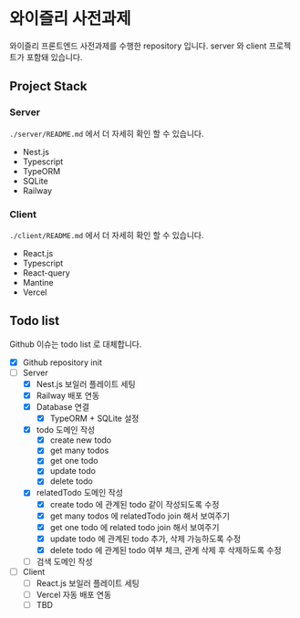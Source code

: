 # 와이즐리 사전과제

와이즐리 프론트엔드 사전과제를 수행한 repository 입니다. server 와 client 프로젝트가 포함돼 있습니다.

## Project Stack

### Server

`./server/README.md` 에서 더 자세히 확인 할 수 있습니다.

- Nest.js
- Typescript
- TypeORM
- SQLite
- Railway

### Client

`./client/README.md` 에서 더 자세히 확인 할 수 있습니다.

- React.js
- Typescript
- React-query
- Mantine
- Vercel

## Todo list

Github 이슈는 todo list 로 대체합니다.

- [x] Github repository init
- [ ] Server
    - [x] Nest.js 보일러 플레이트 세팅
    - [x] Railway 배포 연동
    - [x] Database 연결
        - [x] TypeORM + SQLite 설정
    - [x] todo 도메인 작성
        - [x] create new todo
        - [x] get many todos
        - [x] get one todo
        - [x] update todo
        - [x] delete todo
    - [x] relatedTodo 도메인 작성
        - [x] create todo 에 관계된 todo 같이 작성되도록 수정
        - [x] get many todos 에 relatedTodo join 해서 보여주기
        - [x] get one todo 에 related todo join 해서 보여주기
        - [x] update todo 에 관계된 todo 추가, 삭제 가능하도록 수정
        - [x] delete todo 에 관계된 todo 여부 체크, 관계 삭제 후 삭제하도록 수정
    - [ ] 검색 도메인 작성
- [ ] Client
    - [ ] React.js 보일러 플레이트 세팅
    - [ ] Vercel 자동 배포 연동
    - [ ] TBD
